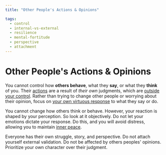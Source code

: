 ```yaml
---
title: "Other People's Actions & Opinions"

tags:
  - control
  - internal-vs-external
  - resilience
  - mental-fortitude
  - perspective
  - attachment
---
```


# Other People's Actions & Opinions

You cannot control how **others behave**, what they **say**, or what they
**think** of you. Their [actions](actions.md) are a result of *their own*
judgments, which are [outside your
control](dichotomy-control.md#what-is-outside-our-control). Rather than trying
to change other people or worrying about their opinion, focus on [your own
virtuous response](acting-virtue.md) to what they say or do.

You cannot change how others think or behave. However, your reaction is shaped
by your perception. So look at it objectively. Do not let your emotions dictate
your response. Do this, and you will avoid distress, allowing you to maintain
[inner peace](inner-peace.md).

Everyone has their own struggle, story, and perspective. Do not attach yourself
external validation. Do not be affected by others peoples' opinions. Prioritize
your own character over their judgment.
